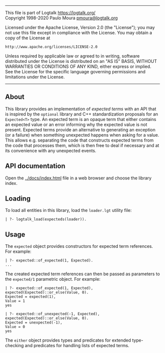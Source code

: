 ________________________________________________________________________

This file is part of Logtalk <https://logtalk.org/>  
Copyright 1998-2020 Paulo Moura <pmoura@logtalk.org>

Licensed under the Apache License, Version 2.0 (the "License");
you may not use this file except in compliance with the License.
You may obtain a copy of the License at

    http://www.apache.org/licenses/LICENSE-2.0

Unless required by applicable law or agreed to in writing, software
distributed under the License is distributed on an "AS IS" BASIS,
WITHOUT WARRANTIES OR CONDITIONS OF ANY KIND, either express or implied.
See the License for the specific language governing permissions and
limitations under the License.
________________________________________________________________________


About
-----

This library provides an implementation of *expected terms* with an API
that is inspired by the `optional` library and C++ standardization
proposals for an `Expected<T>` type. An expected term is an opaque term
that either contains an expected value or an error informing why the
expected value is not present. Expected terms provide an alternative to
generating an exception (or a failure) when something unexpected happens
when asking for a value. This allows e.g. separating the code that
constructs expected terms from the code that processes them, which is
then free to deal if necessary and at its convenience with any unexpected
events.


API documentation
-----------------

Open the [../docs/index.html](../docs/index.html) file in a web browser
and choose the library index.


Loading
-------

To load all entities in this library, load the `loader.lgt` utility file:

	| ?- logtalk_load(expecteds(loader)).


Usage
-----

The `expected` object provides constructors for expected term references. For
example:

	| ?- expected::of_expected(1, Expected).
	...

The created expected term references can then be passed as parameters to the
`expected/1` parametric object. For example:

	| ?- expected::of_expected(1, Expected), expected(Expected)::or_else(Value, 0).
	Expected = expected(1),
	Value = 1
	yes

	| ?- expected::of_unexpected(-1, Expected), expected(Expected)::or_else(Value, 0).
	Expected = unexpected(-1),
	Value = 0
	yes

The `either` object provides types and predicates for extended type-checking
and predicates for handling lists of expected terms.
